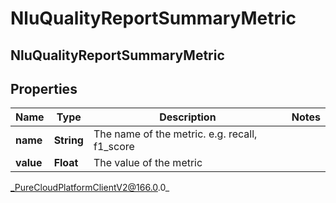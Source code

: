 # NluQualityReportSummaryMetric

## NluQualityReportSummaryMetric

## Properties

|Name | Type | Description | Notes|
|------------ | ------------- | ------------- | -------------|
| **name** | **String** | The name of the metric. e.g. recall, f1_score | |
| **value** | **Float** | The value of the metric | |



_PureCloudPlatformClientV2@166.0.0_
